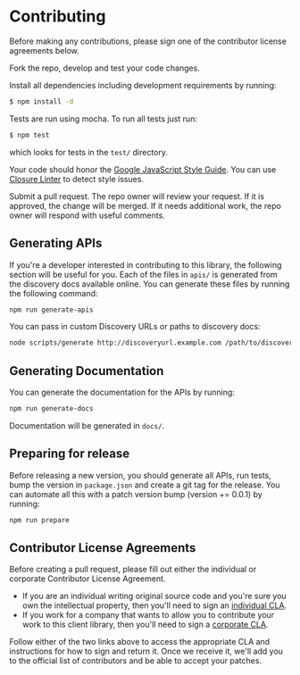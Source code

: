 # Contributing

Before making any contributions, please sign one of the contributor
license agreements below.

Fork the repo, develop and test your code changes.

Install all dependencies including development requirements by running:

``` sh
$ npm install -d
```

Tests are run using mocha. To run all tests just run:

``` sh
$ npm test
```

which looks for tests in the `test/` directory.

Your code should honor the [Google JavaScript Style Guide][js-guide].
You can use [Closure Linter][c-linter] to detect style issues.

Submit a pull request. The repo owner will review your request. If it is
approved, the change will be merged. If it needs additional work, the repo
owner will respond with useful comments.

## Generating APIs

If you're a developer interested in contributing to this library, the following
section will be useful for you. Each of the files in `apis/` is generated from
the discovery docs available online. You can generate these files by running
the following command:

``` sh
npm run generate-apis
```

You can pass in custom Discovery URLs or paths to discovery docs:

``` sh
node scripts/generate http://discoveryurl.example.com /path/to/discoverydoc.json
```

## Generating Documentation

You can generate the documentation for the APIs by running:

``` sh
npm run generate-docs
```

Documentation will be generated in `docs/`.

## Preparing for release

Before releasing a new version, you should generate all APIs, run tests,
bump the version in `package.json` and create a git tag for the release. You
can automate all this with a patch version bump (version += 0.0.1) by running:

``` sh
npm run prepare
```

## Contributor License Agreements

Before creating a pull request, please fill out either the individual or
corporate Contributor License Agreement.

* If you are an individual writing original source code and you're sure you
own the intellectual property, then you'll need to sign an
[individual CLA][indv-cla].
* If you work for a company that wants to allow you to contribute your work
to this client library, then you'll need to sign a
[corporate CLA][corp-cla].

Follow either of the two links above to access the appropriate CLA and
instructions for how to sign and return it. Once we receive it, we'll add you
to the official list of contributors and be able to accept your patches.

[js-guide]: https://google-styleguide.googlecode.com/svn/trunk/javascriptguide.xml
[c-linter]: https://code.google.com/p/closure-linter/
[indv-cla]: https://developers.google.com/open-source/cla/individual
[corp-cla]: https://developers.google.com/open-source/cla/corporate
